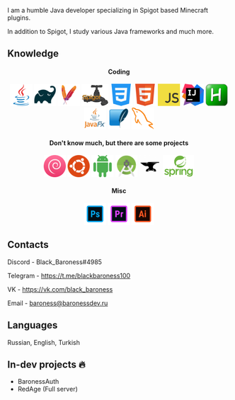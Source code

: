 I am a humble Java developer specializing in Spigot based Minecraft plugins. 

In addition to Spigot, I study various Java frameworks and much more.

## Knowledge
<h4 align="center">Coding</h4>
<p align="center">
  <img src="https://github.com/BlackBaroness/BlackBaroness/blob/main/java.png" width="50" height="50"/>
  <img src="https://github.com/BlackBaroness/BlackBaroness/blob/main/gradle.png" width="50" height="50" />
  <img src="https://github.com/BlackBaroness/BlackBaroness/blob/main/maven.png" width="50" height="50" />
  <img src="https://github.com/BlackBaroness/BlackBaroness/blob/main/spigot.png" width="60" height="50" />
  <img src="https://github.com/BlackBaroness/BlackBaroness/blob/main/css.png" width="50" height="50" />
  <img src="https://github.com/BlackBaroness/BlackBaroness/blob/main/html.png" width="50" height="50" />
  <img src="https://github.com/BlackBaroness/BlackBaroness/blob/main/javascript.png" width="50" height="50" />
  <img src="https://github.com/BlackBaroness/BlackBaroness/blob/main/idea.png" width="50" height="50" />
  <img src="https://github.com/BlackBaroness/BlackBaroness/blob/main/autohotkey.png" width="50" height="50" />
  <img src="https://github.com/BlackBaroness/BlackBaroness/blob/main/javafx.png" width="50" height="50" />
  <img src="https://github.com/BlackBaroness/BlackBaroness/blob/main/sqlite.png" width="50" height="50" />
  <img src="https://github.com/BlackBaroness/BlackBaroness/blob/main/mysql.png" width="50" height="50" />
</p>
<h4 align="center">Don't know much, but there are some projects</h4>
<p align="center">
  <img src="https://github.com/BlackBaroness/BlackBaroness/blob/main/debian.png" width="50" height="50" />
  <img src="https://github.com/BlackBaroness/BlackBaroness/blob/main/ubuntu.png" width="50" height="50" />
  <img src="https://github.com/BlackBaroness/BlackBaroness/blob/main/android.png" width="50" height="50" />
  <img src="https://github.com/BlackBaroness/BlackBaroness/blob/main/androidstudio.png" width="50" height="50" />
  <img src="https://github.com/BlackBaroness/BlackBaroness/blob/main/forge.png" width="50" height="50" />
  <img src="https://github.com/BlackBaroness/BlackBaroness/blob/main/spring.png" width="70" height="50" />
</p>
<h4 align="center">Misc</h4>
<p align="center">
  <img src="https://github.com/BlackBaroness/BlackBaroness/blob/main/photoshop.png" width="50" height="50"/>
  <img src="https://github.com/BlackBaroness/BlackBaroness/blob/main/premiere.png" width="50" height="50"/>
  <img src="https://github.com/BlackBaroness/BlackBaroness/blob/main/illustrator.png" width="50" height="50"/>
</p>

## Contacts
Discord - Black_Baroness#4985

Telegram - https://t.me/blackbaroness100

VK - https://vk.com/black_baroness

Email - baroness@baronessdev.ru

## Languages
Russian, English, Turkish

## In-dev projects 🔥
- BaronessAuth
- RedAge (Full server)

